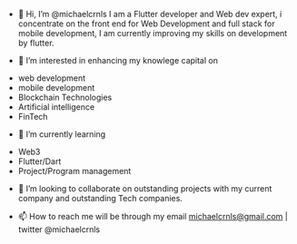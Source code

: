 - 👋 Hi, I’m @michaelcrnls
I am a Flutter developer and Web dev expert, i concentrate on the front end for Web Development and full stack for mobile development, 
I am currently improving my skills on development by flutter.

- 👀 I’m interested in enhancing my knowlege capital on 
* web development 
* mobile development
* Blockchain Technologies
* Artificial intelligence
* FinTech

- 🌱 I’m currently learning
* Web3
* Flutter/Dart
* Project/Program management

- 💞️ I’m looking to collaborate on outstanding projects with my current company and outstanding Tech companies.

- 📫 How to reach me will be through my 
email michaelcrnls@gmail.com | twitter @michaelcrnls

<!---
michaelcrnls/michaelcrnls is a ✨ special ✨ repository because its `README.md` (this file) appears on your GitHub profile.
You can click the Preview link to take a look at your changes.
--->
